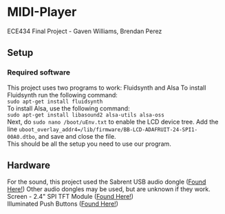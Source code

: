 # MIDI-Player
ECE434 Final Project - Gaven Williams, Brendan Perez
## Setup
### Required software
This project uses two programs to work: Fluidsynth and Alsa
To install Fluidsynth run the following command: <br /> ```sudo apt-get install fluidsynth``` <br />
To install Alsa, use the following command: <br />
```sudo apt-get install libasound2 alsa-utils alsa-oss``` <br />
Next, do ```sudo nano /boot/uEnv.txt``` to enable the LCD device tree. Add the line ```uboot_overlay_addr4=/lib/firmware/BB-LCD-ADAFRUIT-24-SPI1-00A0.dtbo```, and save and close the file. <br />
This should be all the setup you need to use our program.
## Hardware
For the sound, this project used the Sabrent USB audio dongle ([Found Here!](https://www.amazon.com/dp/B002R33VWW?ref=nb_sb_ss_w_as-reorder-t1_ypp_rep_k0_1_6&amp=&crid=2I6QTTIB3SO00&amp=&sprefix=sabren))
Other audio dongles may be used, but are unknown if they work. <br />
Screen - 2.4" SPI TFT Module ([Found Here!](https://www.amazon.com/HiLetgo-Display-ILI9341-Touch-240x320/dp/B07WNLNRDN)) <br />
Illuminated Push Buttons ([Found Here!](https://www.amazon.com/Baomain-Button-Switch-Latching-Rectangular/dp/B01N1RGTPH/ref=sr_1_24?keywords=illuminated+push+buttons&qid=1675718947&sr=8-24))

